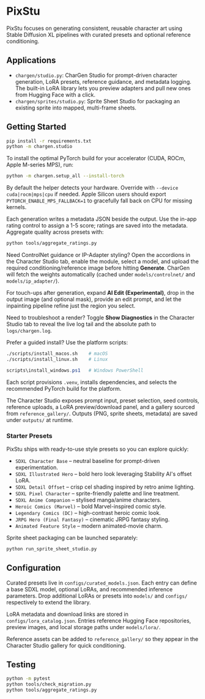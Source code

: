 ﻿# PixStu

PixStu focuses on generating consistent, reusable character art using Stable Diffusion XL pipelines with curated presets and optional reference conditioning.

## Applications

- `chargen/studio.py`: CharGen Studio for prompt-driven character generation, LoRA presets, reference guidance, and metadata logging. The built-in LoRA library lets you preview adapters and pull new ones from Hugging Face with a click.
- `chargen/sprites/studio.py`: Sprite Sheet Studio for packaging an existing sprite into mapped, multi-frame sheets.

## Getting Started

```bash
pip install -r requirements.txt
python -m chargen.studio
```

To install the optimal PyTorch build for your accelerator (CUDA, ROCm, Apple M-series MPS), run:

```bash
python -m chargen.setup_all --install-torch
```

By default the helper detects your hardware. Override with `--device cuda|rocm|mps|cpu` if needed. Apple Silicon users should export `PYTORCH_ENABLE_MPS_FALLBACK=1` to gracefully fall back on CPU for missing kernels.

Each generation writes a metadata JSON beside the output. Use the in-app rating control to assign a 1-5 score; ratings are saved into the metadata. Aggregate quality across presets with:

```bash
python tools/aggregate_ratings.py
```

Need ControlNet guidance or IP-Adapter styling? Open the accordions in the Character Studio tab, enable the module, select a model, and upload the required conditioning/reference image before hitting **Generate**. CharGen will fetch the weights automatically (cached under `models/controlnet/` and `models/ip_adapter/`).

For touch-ups after generation, expand **AI Edit (Experimental)**, drop in the output image (and optional mask), provide an edit prompt, and let the inpainting pipeline refine just the region you select.

Need to troubleshoot a render? Toggle **Show Diagnostics** in the Character Studio tab to reveal the live log tail and the absolute path to `logs/chargen.log`.

Prefer a guided install? Use the platform scripts:

```bash
./scripts/install_macos.sh    # macOS
./scripts/install_linux.sh    # Linux
```

```powershell
scripts\install_windows.ps1   # Windows PowerShell
```

Each script provisions `.venv`, installs dependencies, and selects the recommended PyTorch build for the platform.

The Character Studio exposes prompt input, preset selection, seed controls, reference uploads, a LoRA preview/download panel, and a gallery sourced from `reference_gallery/`. Outputs (PNG, sprite sheets, metadata) are saved under `outputs/` at runtime.

### Starter Presets

PixStu ships with ready-to-use style presets so you can explore quickly:

- `SDXL Character Base` – neutral baseline for prompt-driven experimentation.
- `SDXL Illustrated Hero` – bold hero look leveraging Stability AI's offset LoRA.
- `SDXL Detail Offset` – crisp cel shading inspired by retro anime lighting.
- `SDXL Pixel Character` – sprite-friendly palette and line treatment.
- `SDXL Anime Companion` – stylised manga/anime characters.
- `Heroic Comics (Marvel)` – bold Marvel-inspired comic style.
- `Legendary Comics (DC)` – high-contrast heroic comic look.
- `JRPG Hero (Final Fantasy)` – cinematic JRPG fantasy styling.
- `Animated Feature Style` – modern animated-movie charm.

Sprite sheet packaging can be launched separately:

```bash
python run_sprite_sheet_studio.py
```

## Configuration

Curated presets live in `configs/curated_models.json`. Each entry can define a base SDXL model, optional LoRAs, and recommended inference parameters. Drop additional LoRAs or presets into `models/` and `configs/` respectively to extend the library.

LoRA metadata and download links are stored in `configs/lora_catalog.json`. Entries reference Hugging Face repositories, preview images, and local storage paths under `models/lora/`.

Reference assets can be added to `reference_gallery/` so they appear in the Character Studio gallery for quick conditioning.

## Testing

```bash
python -m pytest
python tools/check_migration.py
python tools/aggregate_ratings.py
```

